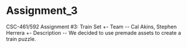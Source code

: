 # Assignment_3
CSC-461/592 Assignment #3: Train Set +- Team -- Cal Akins, Stephen Herrera +- Description -- We decided to use premade assets to create a train puzzle.

